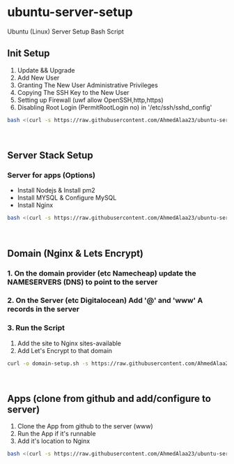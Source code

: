# ubuntu-server-setup
Ubuntu (Linux) Server Setup Bash Script

## Init Setup

1. Update && Upgrade
2. Add New User
3. Granting The New User Administrative Privileges
4. Copying The SSH Key to the New User
5. Setting up Firewall (uwf allow OpenSSH,http,https)
6. Disabling Root Login (PermitRootLogin no) in '/etc/ssh/sshd_config'


```bash
bash <(curl -s https://raw.githubusercontent.com/AhmedAlaa23/ubuntu-server-setup/main/init-setup.sh)
```

<br/>

## Server Stack Setup

### Server for apps (Options)
- Install Nodejs & Install pm2
- Install MYSQL & Configure MySQL
- Install Nginx

```bash
bash <(curl -s https://raw.githubusercontent.com/AhmedAlaa23/ubuntu-server-setup/main/stack-setup.sh)
```

<br/>

## Domain (Nginx & Lets Encrypt)
### 1. On the domain provider (etc Namecheap) update the NAMESERVERS (DNS) to point to the server

### 2. On the Server (etc Digitalocean) Add '@' and 'www' A records in the server

### 3. Run the Script
1. Add the site to Nginx sites-available
2. Add Let's Encrypt to that domain


```bash
curl -o domain-setup.sh -s https://raw.githubusercontent.com/AhmedAlaa23/ubuntu-server-setup/main/domain-setup.sh && sudo bash domain-setup.sh
```

<br/>

## Apps (clone from github and add/configure to server)
1. Clone the App from github to the server (www)
2. Run the App if it's runnable
3. Add it's location to Nginx


```bash
bash <(curl -s https://raw.githubusercontent.com/AhmedAlaa23/ubuntu-server-setup/main/app-setup.sh)
```